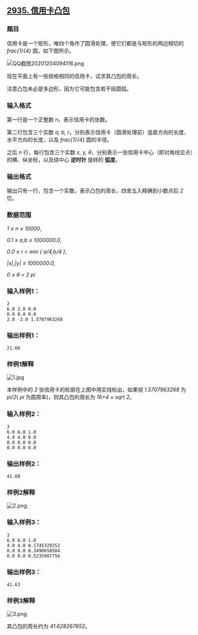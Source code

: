 ## [2935. 信用卡凸包](https://www.acwing.com/problem/content/2938/)

### 题目

信用卡是一个矩形，唯四个角作了圆滑处理，使它们都是与矩形的两边相切的 *frac{1}{4}* 圆，如下图所示。

 ![QQ截图20201204094116.png](https://cdn.acwing.com/media/article/image/2020/12/04/19_d45f3cd235-QQ截图20201204094116.png)

现在平面上有一些规格相同的信用卡，试求其凸包的周长。

注意凸包未必是多边形，因为它可能包含若干段圆弧。

### 输入格式

第一行是一个正整数 *n*，表示信用卡的张数。

第二行包含三个实数 *a, b, r*，分别表示信用卡（圆滑处理前）竖直方向的长度、水平方向的长度，以及 *frac{1}{4}* 圆的半径。

之后 *n* 行，每行包含三个实数 *x, y, θ*，分别表示一张信用卡中心（即对角线交点）的横、纵坐标，以及绕中心 **逆时针** 旋转的 **弧度**。

### 输出格式

输出只有一行，包含一个实数，表示凸包的周长，四舍五入精确到小数点后 *2* 位。

### 数据范围

*1 ≤ n ≤ 10000*,

*0.1 ≤ a,b ≤ 1000000.0*,

*0.0 ≤ r < min { a/4,b/4 }*,

*|x|,|y| ≤ 1000000.0*,

*0 ≤ θ < 2 pi*

### 输入样例1：

```
2
6.0 2.0 0.0
0.0 0.0 0.0
2.0 -2.0 1.5707963268
```

### 输出样例1：

```
21.66
```

### 样例1解释

 ![1.jpg](https://cdn.acwing.com/media/article/image/2020/12/04/19_f97ba0f435-1.jpg)

本样例中的 *2* 张信用卡的轮廓在上图中用实线标出，如果视 *1.5707963268* 为 *pi/2*( *pi* 为圆周率)，则其凸包的周长为 *16+4 × sqrt 2*。

### 输入样例2：

```
3
6.0 6.0 1.0
4.0 4.0 0.0
0.0 8.0 0.0
0.0 0.0 0.0
```

### 输出样例2：

```
41.60
```

### 样例2解释

 ![2.png](https://cdn.acwing.com/media/article/image/2020/12/04/19_2f0a3d8635-2.png)

### 输入样例3：

```
3
6.0 6.0 1.0
4.0 4.0 0.1745329252
0.0 8.0 0.3490658504
0.0 0.0 0.5235987756
```

### 输出样例3：

```
41.63
```

### 样例3解释

 ![3.png](https://cdn.acwing.com/media/article/image/2020/12/04/19_6557c7a035-3.png)

其凸包的周长约为 *41.628267652*。
